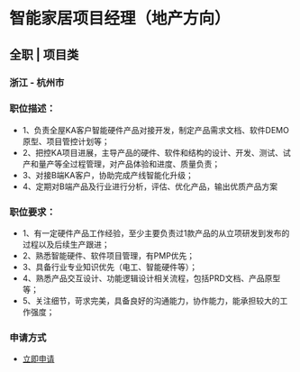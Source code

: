 
# 智能家居项目经理（地产方向）
## 全职  |  项目类
### 浙江 - 杭州市

### 职位描述：
- 1、负责全屋KA客户智能硬件产品对接开发，制定产品需求文档、软件DEMO原型、项目管控计划等；
- 2、把控KA项目进展，主导产品的硬件、软件和结构的设计、开发、测试、试产和量产等全过程管理，对产品体验和进度、质量负责；
- 3、对接B端KA客户，协助完成产线智能化升级；
- 4、定期对B端产品及行业进行分析，评估、优化产品，输出优质产品方案

### 职位要求：
- 1、有一定硬件产品工作经验，至少主要负责过1款产品的从立项研发到发布的过程以及后续生产跟进；
- 2、熟悉智能硬件、软件项目管理，有PMP优先；
- 3、具备行业专业知识优先（电工、智能硬件等）；
- 4、熟悉产品交互设计、功能逻辑设计相关流程，包括PRD文档、产品原型等；
- 5、关注细节，苛求完美，具备良好的沟通能力，协作能力，能承担较大的工作强度；
### 申请方式
- <a href="mailto:hr@tuya.com?subject=求职简历-智能家居项目经理（地产方向）-来自GitHub">立即申请</a>
